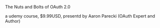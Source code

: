 The Nuts and Bolts of OAuth 2.0

a udemy course, $9.99USD, presentd by Aaron Parecki (OAuth Expert and Author)
